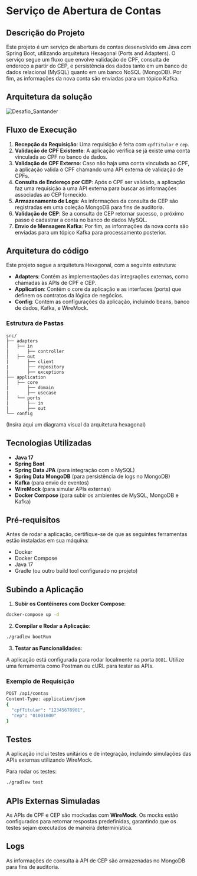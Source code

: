 # Serviço de Abertura de Contas

## Descrição do Projeto

Este projeto é um serviço de abertura de contas desenvolvido em Java com Spring Boot, utilizando arquitetura Hexagonal (Ports and Adapters). O serviço segue um fluxo que envolve validação de CPF, consulta de endereço a partir do CEP, e persistência dos dados tanto em um banco de dados relacional (MySQL) quanto em um banco NoSQL (MongoDB). Por fim, as informações da nova conta são enviadas para um tópico Kafka.

## Arquitetura da solução

![Desafio_Santander](https://github.com/user-attachments/assets/36c81587-d0cd-4223-b7ee-03c44a5523ce)

## Fluxo de Execução

1. **Recepção da Requisição**: Uma requisição é feita com `cpfTitular` e `cep`.
2. **Validação de CPF Existente**: A aplicação verifica se já existe uma conta vinculada ao CPF no banco de dados.
3. **Validação de CPF Externo**: Caso não haja uma conta vinculada ao CPF, a aplicação valida o CPF chamando uma API externa de validação de CPFs.
4. **Consulta de Endereço por CEP**: Após o CPF ser validado, a aplicação faz uma requisição a uma API externa para buscar as informações associadas ao CEP fornecido.
5. **Armazenamento de Logs**: As informações da consulta de CEP são registradas em uma coleção MongoDB para fins de auditoria.
6. **Validação de CEP**: Se a consulta de CEP retornar sucesso, o próximo passo é cadastrar a conta no banco de dados MySQL.
7. **Envio de Mensagem Kafka**: Por fim, as informações da nova conta são enviadas para um tópico Kafka para processamento posterior.

## Arquitetura do código

Este projeto segue a arquitetura Hexagonal, com a seguinte estrutura:

- **Adapters**: Contém as implementações das integrações externas, como chamadas às APIs de CPF e CEP.
- **Application**: Contém o core da aplicação e as interfaces (ports) que definem os contratos da lógica de negócios.
- **Config**: Contém as configurações da aplicação, incluindo beans, banco de dados, Kafka, e WireMock.

### Estrutura de Pastas

```
src/
├── adapters
│   ├── in
|       ├── controller
│   ├── out
|       ├── client
|       ├── repository
|       ├── exceptions
├── application
│   ├── core
|       ├── domain
|       ├── usecase
│   └── ports
|       ├── in
|       ├── out
└── config
```

(Insira aqui um diagrama visual da arquitetura hexagonal)

## Tecnologias Utilizadas

- **Java 17**
- **Spring Boot**
- **Spring Data JPA** (para integração com o MySQL)
- **Spring Data MongoDB** (para persistência de logs no MongoDB)
- **Kafka** (para envio de eventos)
- **WireMock** (para simular APIs externas)
- **Docker Compose** (para subir os ambientes de MySQL, MongoDB e Kafka)

## Pré-requisitos

Antes de rodar a aplicação, certifique-se de que as seguintes ferramentas estão instaladas em sua máquina:

- Docker
- Docker Compose
- Java 17
- Gradle (ou outro build tool configurado no projeto)

## Subindo a Aplicação

1. **Subir os Contêineres com Docker Compose**:

```bash
docker-compose up -d
```

2. **Compilar e Rodar a Aplicação**:

```bash
./gradlew bootRun
```

3. **Testar as Funcionalidades**:

A aplicação está configurada para rodar localmente na porta `8081`. Utilize uma ferramenta como Postman ou cURL para testar as APIs.

### Exemplo de Requisição

```bash
POST /api/contas
Content-Type: application/json
{
  "cpfTitular": "12345678901",
  "cep": "01001000"
}
```

## Testes

A aplicação inclui testes unitários e de integração, incluindo simulações das APIs externas utilizando WireMock.

Para rodar os testes:

```bash
./gradlew test
```

## APIs Externas Simuladas

As APIs de CPF e CEP são mockadas com **WireMock**. Os mocks estão configurados para retornar respostas predefinidas, garantindo que os testes sejam executados de maneira determinística.

## Logs

As informações de consulta à API de CEP são armazenadas no MongoDB para fins de auditoria.
